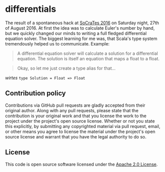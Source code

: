 # differentials #

The result of a spontaneous hack at [SoCraTes 2016](http://socrates-conference.de) on Saturday night, 27th of August 2016.
At first the idea was to calculate Euler's number by hand, but we quickly changed our minds to writing a full fledged 
differential equation solver. The biggest learning for me was, that Scala's type system tremendously helped us to
communicate. Example:

> A differential equation solver will calculate a solution for a differential equation. The solution is itself an equation that maps a float to a float.

> Okay, so let me just create a type alias for that...

_wirtes_ `type Solution = Float => Float`

## Contribution policy ##

Contributions via GitHub pull requests are gladly accepted from their original author. Along with any pull requests, please state that the contribution is your original work and that you license the work to the project under the project's open source license. Whether or not you state this explicitly, by submitting any copyrighted material via pull request, email, or other means you agree to license the material under the project's open source license and warrant that you have the legal authority to do so.

## License ##

This code is open source software licensed under the [Apache 2.0 License](http://www.apache.org/licenses/LICENSE-2.0.html).
